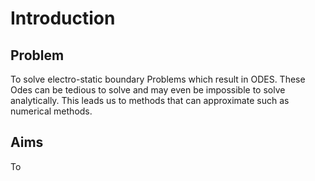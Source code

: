 # Introduction

## Problem

To solve electro-static boundary Problems which result in ODES. These Odes can be tedious to solve and may even be impossible to solve analytically. This leads us to methods that can approximate such as numerical methods.

## Aims

To 